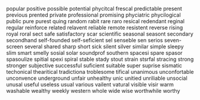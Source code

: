 popular
positive
possible
potential
phycitcal
frescal
predictable
present
previous
prented
private
professional
promising
phyciatric
phycilogical
public
pure
purest
quing
random
rabit
rare
raro
resical
redendant
reginal
regular
reinforce
related
relavent
reliable
remote
resistent
reverse
rising
royal
roral
sect
safe
satisfactory
scar
scientific
seasonal
seasont
secondary
secondhand
self-founded
self-seficient
sel
senseble
sen
serios
seven-screen
several
shared
sharp
short
sick
silent
silver
similar
simple
sleepy
slim
smart
smelly
sosial
solar
soundprof
southern
spacesi
spare
spasor
spasoulize
spitial
spexi
spiral
stable
stady
stout
strain
stsrfal
stracing
strong
stronger
subjective
successful
suficient
suitable
super
suprise
sismatic
techonical
thearitical
tradictiona
troblesome
tifical
unanimous
unconfortable
unconvence
underground
unfair
unhealthy
unic
unitied
unriliable
unsocial
unusal
useful
useless
usual
various
vailent
vatural
visible
visir
warm
washable
wealthy
weekly
western
whole
wide
wise
worthwhile
worthy